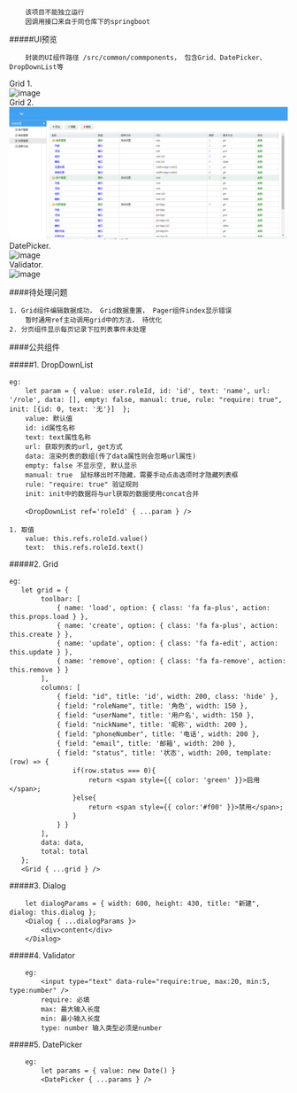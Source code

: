 #####

        该项目不能独立运行
        因调用接口来自于同仓库下的springboot
#####UI预览

        封装的UI组件路径 /src/common/commponents， 包含Grid、DatePicker、DropDownList等
Grid 1. <br>
![image](https://github.com/seven-sins/react-redux/blob/master/tmp/grid.png)
<br>
Grid 2. <br>
![image](https://github.com/seven-sins/react-redux/blob/master/tmp/grid1.png)
<br>
DatePicker. <br>
![image](https://github.com/seven-sins/react-redux/blob/master/tmp/date.png)
<br>
Validator. <br>
![image](https://github.com/seven-sins/react-redux/blob/master/tmp/validate.png)
<br>

####待处理问题

    1. Grid组件编辑数据成功， Grid数据重置， Pager组件index显示错误
        暂时通用ref主动调用grid中的方法， 待优化
    2. 分页组件显示每页记录下拉列表事件未处理
    
####公共组件

#####1. DropDownList

    eg:
        let param = { value: user.roleId, id: 'id', text: 'name', url: '/role', data: [], empty: false, manual: true, rule: "require: true", init: [{id: 0, text: '无'}]  };
        value: 默认值
        id: id属性名称
        text: text属性名称
        url: 获取列表的url, get方式
        data: 渲染列表的数组(传了data属性则会忽略url属性)
        empty: false 不显示空, 默认显示
        manual: true  鼠标移出时不隐藏，需要手动点击选项时才隐藏列表框
        rule: "require: true" 验证规则
        init: init中的数据将与url获取的数据使用concat合并
        
        <DropDownList ref='roleId' { ...param } />

    1. 取值
        value: this.refs.roleId.value()
        text:  this.refs.roleId.text()

#####2. Grid

    eg:
       let grid = {
            toolbar: [
                { name: 'load', option: { class: 'fa fa-plus', action: this.props.load } },
                { name: 'create', option: { class: 'fa fa-plus', action: this.create } },
                { name: 'update', option: { class: 'fa fa-edit', action: this.update } },
                { name: 'remove', option: { class: 'fa fa-remove', action: this.remove } }
            ],
            columns: [
                { field: "id", title: 'id', width: 200, class: 'hide' },
                { field: "roleName", title: '角色', width: 150 },
                { field: "userName", title: '用户名', width: 150 },
                { field: "nickName", title: '昵称', width: 200 },
                { field: "phoneNumber", title: '电话', width: 200 },
                { field: "email", title: '邮箱', width: 200 },
                { field: "status", title: '状态', width: 200, template: (row) => {
                    if(row.status === 0){
                        return <span style={{ color: 'green' }}>启用</span>;
                    }else{
                        return <span style={{ color:'#f00' }}>禁用</span>;
                    }
                } }
            ],
            data: data,
            total: total
       };
       <Grid { ...grid } />
       
#####3. Dialog     

        let dialogParams = { width: 600, height: 430, title: "新建", dialog: this.dialog };
        <Dialog { ...dialogParams }>
            <div>content</div>
        </Dialog>

#####4. Validator

        eg:
            <input type="text" data-rule="require:true, max:20, min:5, type:number" />
            require: 必填
            max: 最大输入长度
            min: 最小输入长度
            type: number 输入类型必须是number
            
#####5. DatePicker

        eg:
            let params = { value: new Date() }
            <DatePicker { ...params } />